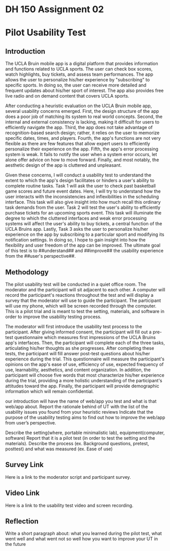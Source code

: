 # DH 150 Assignment 02

# Pilot Usability Test 

## Introduction 

The UCLA Bruin mobile app is a digital platform that provides information and functions related to UCLA sports. The user can check box scores, watch highlights, buy tickets, and assess team performances. The app allows the user to personalize his/her experience by "subscribing" to specific sports. In doing so, the user can receive more detailed and frequent updates about his/her sport of interest. The app also provides free live radio and on demand content that covers UCLA sports.

After conducting a heuristic evaluation on the UCLA Bruin mobile app, several usability concerns emerged. First, the design structure of the app does a poor job of matching its system to real world concepts. Second, the internal and external consistency is lacking, making it difficult for users to efficiently navigate the app. Third, the app does not take advantage of recognition-based search design; rather, it relies on the user to memorize specific dates, times, and players. Fourth, the app's functions are not very flexible as there are few features that allow expert users to efficiently personalize their experience on the app. Fifth, the app's error processing system is weak. It fails to notify the user when a system error occurs, let alone offer advice on how to move forward. Finally, and most notably, the aesthetic design of the app is cluttered and unpleasant.  

Given these concerns, I will conduct a usability test to understand the extent to which the app's design facilitates or hinders a user's ability to complete routine tasks. Task 1 will ask the user to check past basketball game scores and future event dates. Here, I will try to understand how the user interacts with the inconsistencies and inflexibilities in the scheduling interface. This task will also give insight into how much recall this ordinary task demands from the user. Task 2 will test the user's ability to efficiently purchase tickets for an upcoming sports event. This task will illuminate the degree to which the cluttered interfaces and weak error processing systems will affect the user's ability to buy tickets, a central function of the UCLA Bruins app. Lastly, Task 3 asks the user to personalize his/her experience on the app by subscribing to a particular sport and modifying its notification settings. In doing so, I hope to gain insight into how the flexibility and user freedom of the app can be improved. The ultimate goal of this test is to ##understand## and ##improve## the usability experience from the ##user's perspective##. 

## Methodology

The pilot usability test will be conducted in a quiet office room. The moderator and the participant will sit adjacent to each other. A computer will record the participant's reactions throughout the test and will display a survey that the moderator will use to guide the participant. The participant will use my phone, which will be screen recorded through the computer. This is a pilot trial and is meant to test the setting, materials, and software in order to improve the usability testing process. 

The moderator will first introduce the usability test process to the participant. After giving informed consent, the participant will fill out a pre-test questionnaire which measures first impressions of the UCLA Bruins app's interfaces. Then, the participant will complete each of the three tasks, articulating his/her thoughts as she progresses. After completing these tests, the participant will fill answer post-test questions about his/her experience during the trial. This questionnaire will measure the participant's opinions on the app's ease of use, efficiency of use, expected frequency of use, learnability, aesthetics, and content organization. In addition, the participant will choose five words that most characterize his/her experience during the trial, providing a more holistic understanding of the participant's attitudes toward the app. Finally, the participant will provide demographic information which will remain confidential. 

our introduction will have the name of web/app you test and what is that web/app about. 
Report the rationale behind of UT with the list of the usability issues you found from your heuristic reviews
Indicate that the purpose of the usability testing aims to find out how to improve the web/app from user’s perspective.

Describe the setting(where, portable minimalistic lab), equipment(computer, software)
Report that it is a pilot test (in order to test the setting and the materials).
Describe the process (ex. Background questions, pretest, posttest) and what was measured (ex. Ease of use)

## Survey Link

Here is a link to the moderator script and participant survey. 

## Video Link

Here is a link to the usability test video and screen recording. 

## Reflection 

Write a short paragraph about:
what you learned during the pilot test, 
what went well and what went not so well 
how you want to improve your UT in the future

